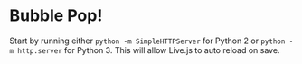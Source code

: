 # Bubble Pop!

Start by running either `python -m SimpleHTTPServer` for Python 2 or `python -m http.server` for Python 3. This will allow Live.js to auto reload on save.